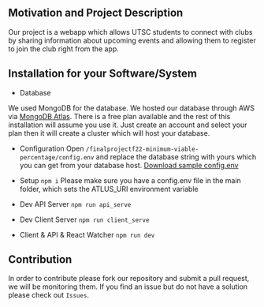 ## Motivation and Project Description
Our project is a webapp which allows UTSC students to connect with clubs by sharing information about upcoming events and allowing them to register to join the club right from the app.

## Installation for your Software/System
- Database

We used MongoDB for the database. We hosted our database through AWS via [MongoDB Atlas](https://www.mongodb.com/atlas/database). There is a free plan available and the rest of this installation will assume you use it. 
Just create an account and select your plan then it will create a cluster which will host your database.

- Configuration
Open `/finalprojectf22-minimum-viable-percentage/config.env` and replace the database string with yours which you can get from your database host.
[Download sample config.env](https://cdn.discordapp.com/attachments/1016744999280459842/1023074197112623175/config.env)
- Setup
`npm i`
Please make sure you have a config.env file in the main folder, which sets the ATLUS_URI environment variable 

- Dev API Server
`npm run api_serve`

- Dev Client Server
`npm run client_serve`

- Client & API & React Watcher
`npm run dev`

## Contribution
In order to contribute please fork our repository and submit a pull request, we will be monitoring them. If you find an issue but do not have a solution please check out `Issues`.
